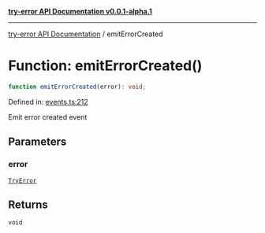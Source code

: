 [**try-error API Documentation v0.0.1-alpha.1**](../index.md)

***

[try-error API Documentation](../index.md) / emitErrorCreated

# Function: emitErrorCreated()

```ts
function emitErrorCreated(error): void;
```

Defined in: [events.ts:212](https://github.com/oconnorjohnson/try-error/blob/e3ae0308069a4fba073f4543d527ad76373db795/src/events.ts#L212)

Emit error created event

## Parameters

### error

[`TryError`](../interfaces/TryError.md)

## Returns

`void`
